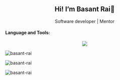<div>
   <h2 align="center">
      Hi! I’m Basant Rai👋
   </h2>
   <p align="center">Software developer | Mentor</p>
</div>

<div>
   <h4>Language and Tools:</h4>
   <p align="center">
<!--      <a href="https://skillicons.dev"> -->
       <img src="https://skillicons.dev/icons?i=js,ts,nodejs,react,nextjs,express,linux,debian,redis,d3,mongodb,mysql,graphql,tailwind,html,css,azure,aws,postman,figma,nginx,gitlab,github,yarn,npm,pnpm" />
<!--      </a> -->
   </p>
</div>

<div>
<!-- <p><img align="center" src="https://github-readme-stats.vercel.app/api?username=basant-rai&show_icons=true&locale=en" alt="basant-rai" /></p> -->
<p><img src="https://github-readme-stats.vercel.app/api/top-langs?username=basant-rai&show_icons=true&locale=en&layout=compact" alt="basant-rai" /></p>
<p><img align="center" src="https://github-readme-streak-stats.herokuapp.com/?user=basant-rai&" alt="basant-rai" /></p>
<p>
<!--    <a href="https://github.com/ryo-ma/github-profile-trophy"> -->
   <img src="https://github-profile-trophy.vercel.app/?username=basant-rai&rank=-C&title=-Stars,-Followers&no-bg=true" alt="basant-rai" />
<!-- </a> -->
</p>
</div>
<!-- <p>
   <img src="https://github-readme-stats.vercel.app/api?username=basant-rai&show_icons=true&theme=radical" />
</p> -->
<!-- ![Basant's GitHub stats]()
<!-- <p>
   <img src="https://github-readme-stats.vercel.app/api/top-langs/?username=basant-rai" />
</p> -->

<!--  📫 How to reach me: bassuntrai@gmail.com -->
<!--
**basant-rai/basant-rai** is a ✨ _special_ ✨ repository because its `README.md` (this file) appears on your GitHub profile.

Here are some ideas to get you started:

- 🔭 I’m currently working on ...
- 🌱 I’m currently learning ...
- 👯 I’m looking to collaborate on ...
- 🤔 I’m looking for help with ...
- 💬 Ask me about ...

- 😄 Pronouns: ...
- ⚡ Fun fact: ...
-->
